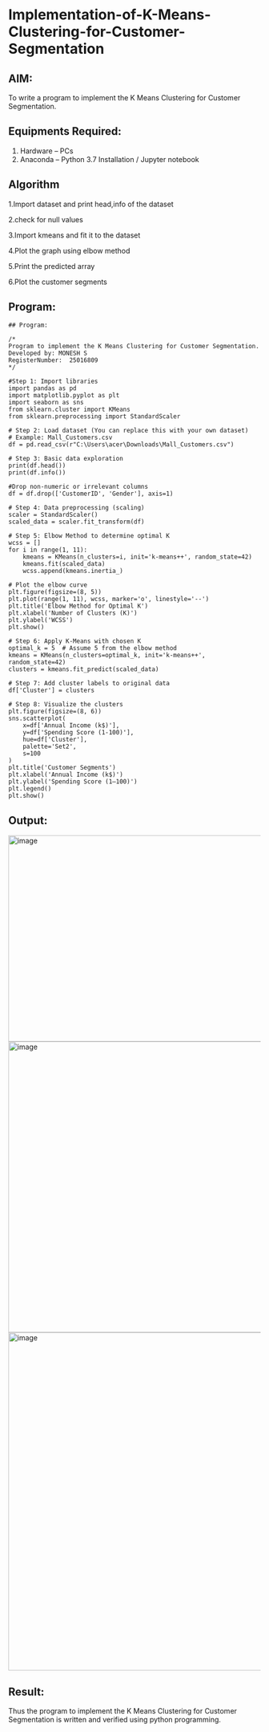 # Implementation-of-K-Means-Clustering-for-Customer-Segmentation

## AIM:
To write a program to implement the K Means Clustering for Customer Segmentation.

## Equipments Required:
1. Hardware – PCs
2. Anaconda – Python 3.7 Installation / Jupyter notebook

## Algorithm

1.Import dataset and print head,info of the dataset

2.check for null values

3.Import kmeans and fit it to the dataset

4.Plot the graph using elbow method

5.Print the predicted array

6.Plot the customer segments

## Program:
```
## Program:

/*
Program to implement the K Means Clustering for Customer Segmentation.
Developed by: MONESH S
RegisterNumber:  25016809
*/

#Step 1: Import libraries
import pandas as pd
import matplotlib.pyplot as plt
import seaborn as sns
from sklearn.cluster import KMeans
from sklearn.preprocessing import StandardScaler

# Step 2: Load dataset (You can replace this with your own dataset)
# Example: Mall_Customers.csv
df = pd.read_csv(r"C:\Users\acer\Downloads\Mall_Customers.csv")

# Step 3: Basic data exploration
print(df.head())
print(df.info())

#Drop non-numeric or irrelevant columns
df = df.drop(['CustomerID', 'Gender'], axis=1)

# Step 4: Data preprocessing (scaling)
scaler = StandardScaler()
scaled_data = scaler.fit_transform(df)

# Step 5: Elbow Method to determine optimal K
wcss = []
for i in range(1, 11):
    kmeans = KMeans(n_clusters=i, init='k-means++', random_state=42)
    kmeans.fit(scaled_data)
    wcss.append(kmeans.inertia_)

# Plot the elbow curve
plt.figure(figsize=(8, 5))
plt.plot(range(1, 11), wcss, marker='o', linestyle='--')
plt.title('Elbow Method for Optimal K')
plt.xlabel('Number of Clusters (K)')
plt.ylabel('WCSS')
plt.show()

# Step 6: Apply K-Means with chosen K
optimal_k = 5  # Assume 5 from the elbow method
kmeans = KMeans(n_clusters=optimal_k, init='k-means++', random_state=42)
clusters = kmeans.fit_predict(scaled_data)

# Step 7: Add cluster labels to original data
df['Cluster'] = clusters

# Step 8: Visualize the clusters
plt.figure(figsize=(8, 6))
sns.scatterplot(
    x=df['Annual Income (k$)'],
    y=df['Spending Score (1-100)'],
    hue=df['Cluster'],
    palette='Set2',
    s=100
)
plt.title('Customer Segments')
plt.xlabel('Annual Income (k$)')
plt.ylabel('Spending Score (1–100)')
plt.legend()
plt.show()

```



## Output:
<img width="713" height="411" alt="image" src="https://github.com/user-attachments/assets/c3881151-9b0c-446b-a0f0-989b08ca1b3f" />




<img width="951" height="580" alt="image" src="https://github.com/user-attachments/assets/fa08e697-e3bf-4134-95ea-fd0542fbcbfe" />




<img width="980" height="674" alt="image" src="https://github.com/user-attachments/assets/b9340a4b-aee4-4613-b19c-ed4bf148f69b" />





## Result:
Thus the program to implement the K Means Clustering for Customer Segmentation is written and verified using python programming.
